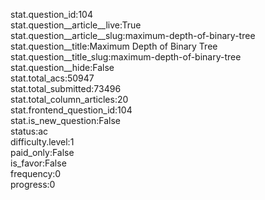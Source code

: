 stat.question_id:104  
stat.question__article__live:True  
stat.question__article__slug:maximum-depth-of-binary-tree  
stat.question__title:Maximum Depth of Binary Tree  
stat.question__title_slug:maximum-depth-of-binary-tree  
stat.question__hide:False  
stat.total_acs:50947  
stat.total_submitted:73496  
stat.total_column_articles:20  
stat.frontend_question_id:104  
stat.is_new_question:False  
status:ac  
difficulty.level:1  
paid_only:False  
is_favor:False  
frequency:0  
progress:0  
